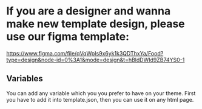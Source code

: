 # If you are a designer and wanna make new template design, please use our figma template:
https://www.figma.com/file/qVqWpIs9x6yk1k3QDThxYa/Food?type=design&node-id=0%3A1&mode=design&t=hBldDWId9ZB74YS0-1

## Variables
You can add any variable which you you prefer to have on your theme. First you have to add it into template.json, then you can use it on any html page.

